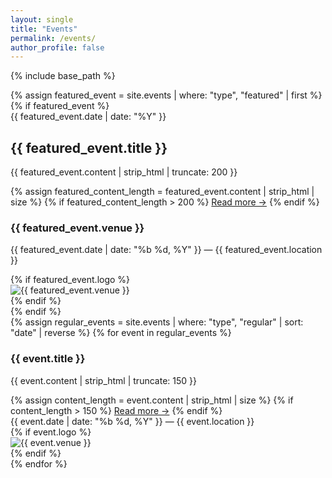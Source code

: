 ```yaml
---
layout: single
title: "Events"
permalink: /events/
author_profile: false
---
```


{% include base_path %}

<div class="events-container">
  <!-- Large Featured Event -->
  {% assign featured_event = site.events | where: "type", "featured" | first %}
  {% if featured_event %}
  <div class="featured-event">
    <div class="event-content">
      <div class="event-date">
        <span class="year">{{ featured_event.date | date: "%Y" }}</span>
      </div>
      <div class="event-details">
        <h2 class="event-title">{{ featured_event.title }}</h2>
        <p class="event-description">{{ featured_event.content | strip_html | truncate: 200 }}</p>
        {% assign featured_content_length = featured_event.content | strip_html | size %}
        {% if featured_content_length > 200 %}
        <a href="{{ featured_event.url | relative_url }}" class="read-more">Read more →</a>
        {% endif %}
        <div class="event-meta">
          <div class="event-venue">
            <h3>{{ featured_event.venue }}</h3>
            <p>{{ featured_event.date | date: "%b %d, %Y" }} — {{ featured_event.location }}</p>
          </div>
          {% if featured_event.logo %}
          <div class="event-logo">
            <img src="{{ base_path }}/images/{{ featured_event.logo }}" alt="{{ featured_event.venue }}" class="venue-logo">
          </div>
          {% endif %}
        </div>
      </div>
    </div>
  </div>
  {% endif %}

  <!-- Regular Events List -->
  <div class="events-list">
    {% assign regular_events = site.events | where: "type", "regular" | sort: "date" | reverse %}
    {% for event in regular_events %}
    <div class="event-item">
      <div class="event-info">
        <h3 class="event-title">{{ event.title }}</h3>
        <p class="event-description">{{ event.content | strip_html | truncate: 150 }}</p>
        {% assign content_length = event.content | strip_html | size %}
        {% if content_length > 150 %}
        <a href="{{ event.url | relative_url }}" class="read-more">Read more →</a>
        {% endif %}
        <div class="event-meta">
          <span class="event-date">{{ event.date | date: "%b %d, %Y" }}</span> —
          <span class="event-location">{{ event.location }}</span>
        </div>
      </div>
      {% if event.logo %}
      <div class="event-logo">
        <img src="{{ base_path }}/images/{{ event.logo }}" alt="{{ event.venue }}" class="venue-logo">
      </div>
      {% endif %}
    </div>
    {% endfor %}
  </div>
</div>